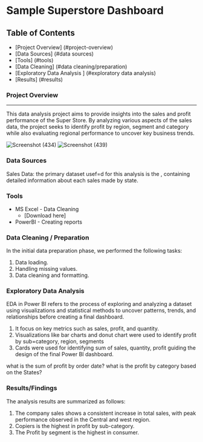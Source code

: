 # Sample Superstore Dashboard

## Table of Contents

- [Project Overview] (#project-overview)
- [Data Sources] (#data sources)
- [Tools] (#tools)
- [Data Cleaning] (#data cleaning/preparation)
- [Exploratory Data Analysis ] (#exploratory data analysis)
- [Results] (#results)


### Project Overview
---

This data analysis project aims to provide insights into the sales and profit performance of the Super Store. By analyzing various aspects of the sales data, the project seeks to identify profit by region, segment and category while also evaluating regional performance to uncover key business trends.

![Screenshot (434)](https://github.com/user-attachments/assets/ba4c0556-776d-484b-95bc-1d16cfb1af51)
![Screenshot (439)](https://github.com/user-attachments/assets/22a92cb3-febf-41e0-a286-1c75db0bc259)





### Data Sources

Sales Data: the primary dataset usef=d for this analysis is the               , containing detailed information about each sales made by state.

### Tools

- MS Excel  - Data Cleaning
    - [Download here]
- PowerBI -  Creating reports

### Data Cleaning / Preparation

In the initial data preparation phase, we performed the following tasks:
 1. Data loading.
 2. Handling missing values.
 3. Data cleaning and formatting.

### Exploratory Data Analysis

EDA in Power BI refers to the process of exploring and analyzing a dataset using visualizations and statistical methods to uncover patterns, trends, and relationships before creating a final dashboard.
 1. It focus on key metrics such as sales, profit, and quantity.
 2. Visualizations like bar charts and donut chart were used to identify profit by sub=category, region, segments
 3. Cards were used for identifying sum of sales, quantity, profit guiding the design of the final Power BI dashboard.

what is the sum of profit by order date?
what is the profit by category based on the States?

### Results/Findings

The analysis results are summarized as follows:
 1. The company sales shows a consistent increase in total sales, with peak performance observed in the Central and west region.
 2. Copiers is the highest in profit by sub-category.
 3. The Profit by segment is the highest in consumer.




   
